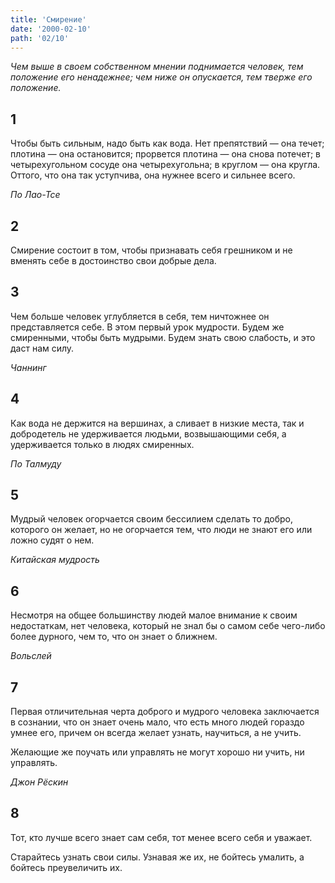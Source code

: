 ```yaml
---
title: 'Смирение'
date: '2000-02-10'
path: '02/10'
---
```


*Чем выше в своем собственном мнении поднимается человек, тем положение его ненадежнее; чем ниже он опускается, тем тверже его положение.*
<!-- {.intro} -->

## 1

Чтобы быть сильным, надо быть как вода. Нет препятствий — она течет; плотина — она остановится; прорвется плотина — она снова потечет; в четырехугольном сосуде она четырехугольна; в круглом — она кругла. Оттого, что она так уступчива, она нужнее всего и сильнее всего.

*По Лао-Тсе*
<!-- {.source} -->

## 2

Смирение состоит в том, чтобы признавать себя грешником и не вменять себе в достоинство свои добрые дела.

## 3

Чем больше человек углубляется в себя, тем ничтожнее он представляется себе. В этом первый урок мудрости. Будем же смиренными, чтобы быть мудрыми. Будем знать свою слабость, и это даст нам силу.

*Чаннинг*
<!-- {.source} -->

## 4

Как вода не держится на вершинах, а сливает в низкие места, так и добродетель не удерживается людьми, возвышающими себя, а удерживается только в людях смиренных.

*По Талмуду*
<!-- {.source} -->

## 5

Мудрый человек огорчается своим бессилием сделать то добро, которого он желает, но не огорчается тем, что люди не знают его или ложно судят о нем.

*Китайская мудрость*
<!-- {.source} -->

## 6

Несмотря на общее большинству людей малое внимание к своим недостаткам, нет человека, который не знал бы о самом себе чего-либо более дурного, чем то, что он знает о ближнем.

*Вольслей*
<!-- {.source} -->

## 7

Первая отличительная черта доброго и мудрого человека заключается в сознании, что он знает очень мало, что есть много людей гораздо умнее его, причем он всегда желает узнать, научиться, а не учить.

Желающие же поучать или управлять не могут хорошо ни учить, ни управлять.

*Джон Рёскин*
<!-- {.source} -->

## 8

Тот, кто лучше всего знает сам себя, тот менее всего себя и уважает.

Старайтесь узнать свои силы. Узнавая же их, не бойтесь умалить, а бойтесь преувеличить их.
<!-- {.conclusion} -->
